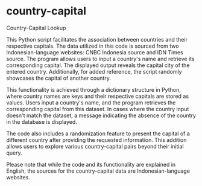 # country-capital

Country-Capital Lookup

This Python script facilitates the association between countries and their respective capitals. The data utilized in this code is sourced from two Indonesian-language websites: CNBC Indonesia source and IDN Times source. The program allows users to input a country's name and retrieve its corresponding capital. The displayed output reveals the capital city of the entered country. Additionally, for added reference, the script randomly showcases the capital of another country.

This functionality is achieved through a dictionary structure in Python, where country names are keys and their respective capitals are stored as values. Users input a country's name, and the program retrieves the corresponding capital from this dataset. In cases where the country input doesn't match the dataset, a message indicating the absence of the country in the database is displayed.

The code also includes a randomization feature to present the capital of a different country after providing the requested information. This addition allows users to explore various country-capital pairs beyond their initial query.

Please note that while the code and its functionality are explained in English, the sources for the country-capital data are Indonesian-language websites.
